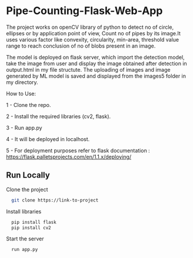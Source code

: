 
# Pipe-Counting-Flask-Web-App

The project works on openCV library of python to detect no of circle, ellipses or by application point of view, Count no of pipes by its image.It uses various factor like convexity, circularity, min-area, threshold value range to reach conclusion of no of blobs present in an image.

The model is deployed on flask server, which import the detection model, take the image from user and display the image obtained after detection in output.html in my file structute. The uploading of images and image generated by ML model is saved and displayed from the images5 folder in my directory.


How to Use:

1 - Clone the repo.

2 - Install the required libraries (cv2, flask).

3 - Run app.py

4 - It will be deployed in localhost.

5 - For deployment purposes refer to flask documentation : https://flask.palletsprojects.com/en/1.1.x/deploying/


  
## Run Locally

Clone the project

```bash
  git clone https://link-to-project
```


Install libraries

```bash
  pip install flask
  pip install cv2
```

Start the server

```bash
  run app.py


  
